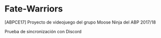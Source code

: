 # Fate-Warriors
[ABPCE17] Proyecto de videojuego del grupo Moose Ninja del ABP 2017/18

Prueba de sincronización con Discord